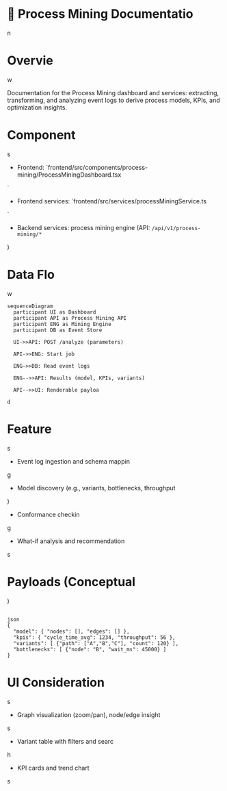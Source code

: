 

# 🪪 Process Mining Documentatio

n

#

# Overvie

w

Documentation for the Process Mining dashboard and services: extracting, transforming, and analyzing event logs to derive process models, KPIs, and optimization insights.

#

# Component

s

- Frontend: `frontend/src/components/process-mining/ProcessMiningDashboard.tsx

`

- Frontend services: `frontend/src/services/processMiningService.ts

`

- Backend services: process mining engine (API: `/api/v1/process-mining/*`

)

#

# Data Flo

w

```mermaid
sequenceDiagram
  participant UI as Dashboard
  participant API as Process Mining API
  participant ENG as Mining Engine
  participant DB as Event Store

  UI->>API: POST /analyze (parameters)

  API->>ENG: Start job

  ENG->>DB: Read event logs

  ENG-->>API: Results (model, KPIs, variants)

  API-->>UI: Renderable payloa

d

```

#

# Feature

s

- Event log ingestion and schema mappin

g

- Model discovery (e.g., variants, bottlenecks, throughput

)

- Conformance checkin

g

- What-if analysis and recommendation

s

#

# Payloads (Conceptual

)

```

json
{
  "model": { "nodes": [], "edges": [] },
  "kpis": { "cycle_time_avg": 1234, "throughput": 56 },
  "variants": [ {"path": ["A","B","C"], "count": 120} ],
  "bottlenecks": [ {"node": "B", "wait_ms": 45000} ]
}

```

#

# UI Consideration

s

- Graph visualization (zoom/pan), node/edge insight

s

- Variant table with filters and searc

h

- KPI cards and trend chart

s

